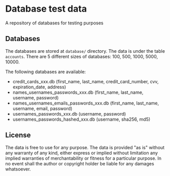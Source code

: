 # Database test data

A repository of databases for testing purposes

## Databases

The databases are stored at `database/` directory. The data is under the table `accounts`. There are 5 different sizes of databases: 100, 500, 1000, 5000, 10000.

The following databases are available:

- credit_cards_xxx.db (first_name, last_name, credit_card_number, cvv, expiration_date, address)
- names_usernames_passwords_xxx.db (first_name, last_name, username, password)
- names_usernames_emails_passwords_xxx.db (first_name, last_name, username, email, password)
- usernames_passwords_xxx.db (username, password)
- usernames_passwords_hashed_xxx.db (username, sha256, md5)

## License

The data is free to use for any purpose. The data is provided "as is" without any warranty of any kind, either express or implied without limitation any implied warranties of merchantability or fitness for a particular purpose. In no event shall the author or copyright holder be liable for any damages whatsoever.